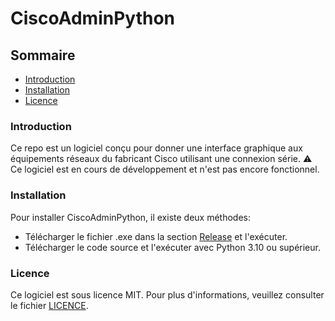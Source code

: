 # CiscoAdminPython
## Sommaire
- [Introduction](###Introduction)
- [Installation](###Installation)
- [Licence](###Licence)

### Introduction
Ce repo est un logiciel conçu pour donner une interface graphique aux équipements réseaux du fabricant Cisco utilisant une connexion série.
⚠ Ce logiciel est en cours de développement et n'est pas encore fonctionnel.

### Installation
Pour installer CiscoAdminPython, il existe deux méthodes:
- Télécharger le fichier .exe dans la section [Release]() et l'exécuter.
- Télécharger le code source et l'exécuter avec Python 3.10 ou supérieur.


### Licence
Ce logiciel est sous licence MIT. Pour plus d'informations, veuillez consulter le fichier [LICENCE](LICENCE).
